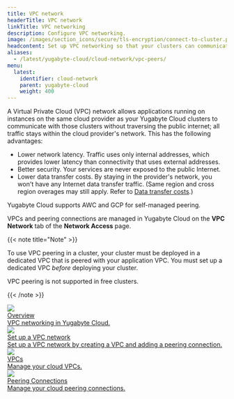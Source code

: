 ```yaml
---
title: VPC network
headerTitle: VPC network
linkTitle: VPC networking
description: Configure VPC networking.
image: /images/section_icons/secure/tls-encryption/connect-to-cluster.png
headcontent: Set up VPC networking so that your clusters can communicate privately with applications.
aliases:
  - /latest/yugabyte-cloud/cloud-network/vpc-peers/
menu:
  latest:
    identifier: cloud-network
    parent: yugabyte-cloud
    weight: 400
---
```


A Virtual Private Cloud (VPC) network allows applications running on instances on the same cloud provider as your Yugabyte Cloud clusters to communicate with those clusters without traversing the public internet; all traffic stays within the cloud provider's network. This has the following advantages:

- Lower network latency. Traffic uses only internal addresses, which provides lower latency than connectivity that uses external addresses.
- Better security. Your services are never exposed to the public Internet.
- Lower data transfer costs. By staying in the provider's network, you won't have any Internet data transfer traffic. (Same region and cross region overages may still apply. Refer to [Data transfer costs](../../cloud-admin/cloud-billing-costs/#data-transfer-costs).)

Yugabyte Cloud supports AWC and GCP for self-managed peering.

VPCs and peering connections are managed in Yugabyte Cloud on the **VPC Network** tab of the **Network Access** page.

{{< note title="Note" >}}

To use VPC peering in a cluster, your cluster must be deployed in a dedicated VPC that is peered with your application VPC. You must set up a dedicated VPC _before_ deploying your cluster.

VPC peering is not supported in free clusters.

{{< /note >}}

<div class="row">

  <div class="col-12 col-md-6 col-lg-12 col-xl-6">
    <a class="section-link icon-offset" href="./cloud-vpc-intro/">
      <div class="head">
        <img class="icon" src="/images/section_icons/manage/backup.png" aria-hidden="true" />
        <div class="title">Overview</div>
      </div>
      <div class="body">
        VPC networking in Yugabyte Cloud.
      </div>
    </a>
  </div>

  <div class="col-12 col-md-6 col-lg-12 col-xl-6">
    <a class="section-link icon-offset" href="./cloud-vpc-setup/">
      <div class="head">
        <img class="icon" src="/images/section_icons/manage/backup.png" aria-hidden="true" />
        <div class="title">Set up a VPC network</div>
      </div>
      <div class="body">
        Set up a VPC network by creating a VPC and adding a peering connection.
      </div>
    </a>
  </div>

  <div class="col-12 col-md-6 col-lg-12 col-xl-6">
    <a class="section-link icon-offset" href="./cloud-add-vpc/">
      <div class="head">
        <img class="icon" src="/images/section_icons/manage/backup.png" aria-hidden="true" />
        <div class="title">VPCs</div>
      </div>
      <div class="body">
        Manage your cloud VPCs.
      </div>
    </a>
  </div>

  <div class="col-12 col-md-6 col-lg-12 col-xl-6">
    <a class="section-link icon-offset" href="./cloud-add-peering/">
      <div class="head">
        <img class="icon" src="/images/section_icons/quick_start/create_cluster.png" aria-hidden="true" />
        <div class="title">Peering Connections</div>
      </div>
      <div class="body">
        Manage your cloud peering connections.
      </div>
    </a>
  </div>
<!--
  <div class="col-12 col-md-6 col-lg-12 col-xl-6">
    <a class="section-link icon-offset" href="endpoints/">
      <div class="head">
        <img class="icon" src="/images/section_icons/manage/enterprise/edit_universe.png" aria-hidden="true" />
        <div class="title">Manage Endpoints</div>
      </div>
      <div class="body">
        Manage the endpoints for connecting to clusters.
      </div>
    </a>
  </div>
-->
</div>
